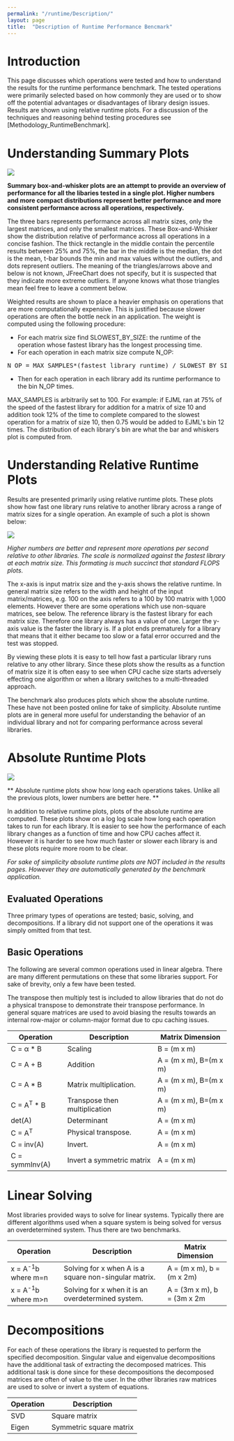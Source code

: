 ```yaml
---
permalink: "/runtime/Description/"
layout: page
title:  "Description of Runtime Performance Bencmark"
---
```

# Introduction

This page discusses which operations were tested and how to understand the results for the runtime performance benchmark.  The tested operations were primarily selected based on how commonly they are used or to show off the potential advantages or disadvantages of library design issues.  Results are shown using relative runtime plots.  For a discussion of the techniques and reasoning behind testing procedures see [Methodology_RuntimeBenchmark].

# Understanding Summary Plots

![](http://java-matrix-benchmark.googlecode.com/svn/wiki/RuntimeCorei7M620_2011_02.attach/summary.png)

**Summary box-and-whisker plots are an attempt to provide an overview of performance for all the libaries tested in a single plot.  Higher numbers and more compact distributions represent better performance and more consistent performance across all operations, respectively.**

The three bars represents performance across all matrix sizes, only the largest matrices, and only the smallest matrices.  These Box-and-Whisker show the distribution relative of performance across all operations in a concise fashion.  The thick rectangle in the middle contain the percentile results between 25% and 75%, the bar in the middle is the median, the dot is the mean, t-bar bounds the min and max values without the outliers, and dots represent outliers.  The meaning of the triangles/arrows above and below is not known, JFreeChart does not specify, but it is suspected that they indicate more extreme outliers.  If anyone knows what those triangles mean feel free to leave a comment below.

Weighted results are shown to place a heavier emphasis on operations that are more computationally expensive.  This is justified because slower operations are often the bottle neck in an application.  The weight is computed using the following procedure:

* For each matrix size find SLOWEST_BY_SIZE: the runtime of the operation whose fastest library has the longest processing time.
* For each operation in each matrix size compute N_OP:
<pre>
N_OP = MAX_SAMPLES*(fastest library runtime) / SLOWEST_BY_SIZE
</pre>
* Then for each operation in each library add its runtime performance to the bin N_OP times.

MAX_SAMPLES is arbitrarily set to 100.  For example: if EJML ran at 75% of the speed of the fastest library for addition for a matrix of size 10 and addition took 12% of the time to complete compared to the slowest operation for a matrix of size 10, then 0.75 would be added to EJML's bin 12 times.  The distribution of each library's bin are what the bar and whiskers plot is computed from.

# Understanding Relative Runtime Plots

Results are presented primarily using relative runtime plots.  These plots show how fast one library runs relative to another library across a range of matrix sizes for a single operation.  An example of such a plot is shown below:

![](http://java-matrix-benchmark.googlecode.com/svn/wiki/RuntimeQ9400_2010_02.attach/mult.png)

*Higher numbers are better and represent more operations per second relative to other libraries.  The scale is normalized against the fastest library at each matrix size.  This formating is much succinct that standard FLOPS plots.*

The x-axis is input matrix size and the y-axis shows the relative runtime.  In general matrix size refers to the width and height of the input matrix/matrices, e.g. 100 on the axis refers to a 100 by 100 matrix with 1,000 elements.  However there are some operations which use non-square matrices, see below.  The reference library is the fastest library for each matrix size.  Therefore one library always has a value of one.  Larger the y-axis value is the faster the library is.  If a plot ends prematurely for a library that means that it either became too slow or a fatal error occurred and the test was stopped.

By viewing these plots it is easy to tell how fast a particular library runs relative to any other library.  Since these plots show the results as a function of matrix size it is often easy to see when CPU cache size starts adversely effecting one algorithm or when a library switches to a multi-threaded approach.  

The benchmark also produces plots which show the absolute runtime.  These have not been posted online for take of simplicity.  Absolute runtime plots are in general more useful for understanding the behavior of an individual library and not for comparing performance across several libraries.

# Absolute Runtime Plots
![](http://java-matrix-benchmark.googlecode.com/svn/wiki/RuntimePerformanceBenchmark.attach/absoluteScale.jpg)

** Absolute runtime plots show how long each operations takes.  Unlike all the previous plots, lower numbers are better here. **

In addition to relative runtime plots, plots of the absolute runtime are computed.  These plots show on a log log scale how long each operation takes to run for each library.  It is easier to see how the performance of each library changes as a function of time and how CPU caches affect it.  However it is harder to see how much faster or slower each library is and these plots require more room to be clear.

*For sake of simplicity absolute runtime plots are NOT included in the results pages.  However they are automatically generated by the benchmark application.*

## Evaluated Operations

Three primary types of operations are tested; basic, solving, and decompositions.  If a library did not support one of the operations it was simply omitted from that test.

## Basic Operations

The following are several common operations used in linear algebra.  There are many different permutations on these that some libraries support.  For sake of brevity, only a few have been tested.

The transpose then multiply test is included to allow libraries that do not do a physical transpose to demonstrate their transpose performance.  In general square matrices are used to avoid biasing the results towards an internal row-major or column-major format due to cpu caching issues.

| Operation | Description | Matrix Dimension |
|-----------|-------------|------------------|
| C = α * B | Scaling   | B = (m x m)      |
| C = A + B | Addition  | A = (m x m), B=(m x m) |
| C = A * B | Matrix multiplication. | A = (m x m), B=(m x m) |
| C = A<sup>T</sup> * B | Transpose then multiplication | A = (m x m), B=(m x m) |
| det(A)      | Determinant | A = (m x m) |
| C = A<sup>T</sup> | Physical transpose. | A = (m x m) |
| C = inv(A)  | Invert. | A = (m x m) |
| C = symmInv(A) | Invert a symmetric matrix | A = (m x m) |

# Linear Solving 

Most libraries provided ways to solve for linear systems.  Typically there are different algorithms used when a square system is being solved for versus an overdetermined system.  Thus there are two benchmarks.

| Operation | Description | Matrix Dimension |
|-----------|-------------|------------------|
| x = A<sup>-1</sup>b where m=n | Solving for x when A is a square non-singular matrix.| A = (m x m), b = (m x 2m) |
| x = A<sup>-1</sup>b where m>n | Solving for x when it is an overdetermined system. | A = (3m x m), b = (3m x 2m |

# Decompositions

For each of these operations the library is requested to perform the specified decomposition. Singular value and eigenvalue decompositions have the additional task of extracting the decomposed matrices.  This additional task is done since for these decompositions the decomposed matrices are often of value to the user.  In the other libraries raw matrices are used to solve or invert a system of equations.

| Operation | Description |
|-----------|-------------|
| SVD       | Square matrix |
| Eigen     | Symmetric square matrix |

